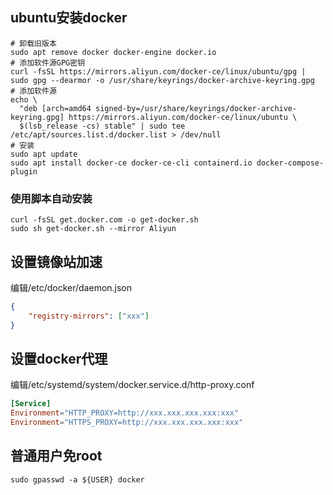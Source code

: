 ## ubuntu安装docker

```shell
# 卸载旧版本
sudo apt remove docker docker-engine docker.io
# 添加软件源GPG密钥
curl -fsSL https://mirrors.aliyun.com/docker-ce/linux/ubuntu/gpg | sudo gpg --dearmor -o /usr/share/keyrings/docker-archive-keyring.gpg
# 添加软件源
echo \
  "deb [arch=amd64 signed-by=/usr/share/keyrings/docker-archive-keyring.gpg] https://mirrors.aliyun.com/docker-ce/linux/ubuntu \
  $(lsb_release -cs) stable" | sudo tee /etc/apt/sources.list.d/docker.list > /dev/null
# 安装
sudo apt update
sudo apt install docker-ce docker-ce-cli containerd.io docker-compose-plugin
```
### 使用脚本自动安装

```shell
curl -fsSL get.docker.com -o get-docker.sh
sudo sh get-docker.sh --mirror Aliyun
```

## 设置镜像站加速

编辑/etc/docker/daemon.json
```json
{
	"registry-mirrors": ["xxx"]
}
```

## 设置docker代理

编辑/etc/systemd/system/docker.service.d/http-proxy.conf
```conf
[Service]
Environment="HTTP_PROXY=http://xxx.xxx.xxx.xxx:xxx"
Environment="HTTPS_PROXY=http://xxx.xxx.xxx.xxx:xxx"
```

## 普通用户免root

```text
sudo gpasswd -a ${USER} docker
```
